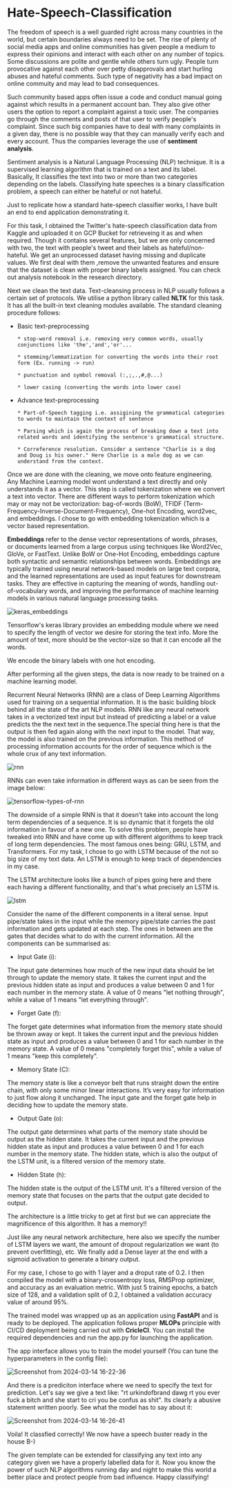 # Hate-Speech-Classification

The freedom of speech is a well guarded right across many countries in the world, but certain boundaries always need to be set. The rise of plenty of social media apps and online communities has given people a medium to express their opinions and interact with each other on any number of topics. Some discussions are polite and gentle while others turn ugly. People turn provocative against each other over petty disapprovals and start hurling abuses and hateful comments. Such type of negativity has a bad impact on online commuity and may lead to bad consequences. 

Such community based apps often issue a code and conduct manual going against which results in a permanent account ban. They also give other users the option to report a complaint against a toxic user. The companies go through the comments and posts of that user to verify people's complaint. Since such big companies have to deal with many complaints in a given day, there is no possible way that they can manually verify each and every account. Thus the companies leverage the use of **sentiment analysis**. 

Sentiment analysis is a Natural Language Processing (NLP) technique. It is a supervised learning algorithm that is trained on a text and its label. Basically, It classifies the text into two or more than two categories depending on the labels. Classifying hate speeches is a binary classification problem, a speech can either be hateful or not hateful. 

Just to replicate how a standard hate-speech classifier works, I have built an end to end application demonstrating it.

For this task, I obtained the Twitter's hate-speech classification data from Kaggle and uploaded it on GCP Bucket for retrieveing it as and when required. Though it contains several features, but we are only concerned with two, the text with people's tweet and their labels as hateful/non-hateful. We get an unprocessed dataset having missing and duplicate values. We first deal with them ,remove the unwanted features and ensure that the dataset is clean with proper binary labels assigned. You can check out analysis notebook in the research directory. 

Next we clean the text data. Text-cleansing process in NLP usually follows a certain set of protocols. We utilise a python library called **NLTK** for this task. It has all the built-in text cleaning modules available. The standard cleaning procedure follows:

* Basic text-preprocessing
  
      * stop-word removal i.e. removing very common words, usually conjunctions like 'the','and','or'...
  
      * stemming/lemmatization for converting the words into their root form (Ex. running -> run)
  
      * punctuation and symbol removal (:,;,.,#,@...)
  
      * lower casing (converting the words into lower case) 

* Advance text-preprocessing
  
      * Part-of-Speech tagging i.e. assigining the grammatical categories to words to maintain the context of sentence
  
      * Parsing which is again the process of breaking down a text into related words and identifying the sentence's grammatical structure.
  
      * Correference resolution. Consider a sentence "Charlie is a dog and Doug is his owner." Here Charlie is a male dog as we can understand from the context.

Once we are done with the cleaning, we move onto feature engineering. Any Machine Learning model wont understand a text directly and only understands it as a vector. This step is called tokenization where we convert a text into vector. There are different ways to perform tokenization which may or may not be vectorization: bag-of-words (BoW), TFIDF (Term-Frequency-Inverse-Document-Frequency), One-hot Encoding, word2vec, and embeddings. I chose to go with embedding tokenization which is a vector based representation. 

**Embeddings** refer to the dense vector representations of words, phrases, or documents learned from a large corpus using techniques like Word2Vec, GloVe, or FastText. Unlike BoW or One-Hot Encoding, embeddings capture both syntactic and semantic relationships between words. Embeddings are typically trained using neural network-based models on large text corpora, and the learned representations are used as input features for downstream tasks. They are effective in capturing the meaning of words, handling out-of-vocabulary words, and improving the performance of machine learning models in various natural language processing tasks.

![keras_embeddings](https://github.com/shazam37/Hate-Speech-Classification/assets/119686545/f70775de-b788-44b2-af69-1e9617b3fe72)

Tensorflow's keras library provides an embedding module where we need to specify the length of vector we desire for storing the text info. More the amount of text, more should be the vector-size so that it can encode all the words. 

We encode the binary labels with one hot encoding. 

After performing all the given steps, the data is now ready to be trained on a machine learning model. 

Recurrent Neural Networks (RNN) are a class of Deep Learning Algorithms used for training on a sequential information. It is the basic building block behind all the state of the art NLP models. RNN like any neural network takes in a vectorized text input but instead of predicting a label or a value predicts the the next text in the sequence.The special thing here is that the output is then fed again along with the next input to the model. That way, the model is also trained on the previous information. This method of processing information accounts for the order of sequence which is the whole crux of any text information. 

![rnn](https://github.com/shazam37/Hate-Speech-Classification/assets/119686545/4c40ebbd-0527-44bf-a89a-e6d9ed260015)

RNNs can even take information in different ways as can be seen from the image below:

![tensorflow-types-of-rnn](https://github.com/shazam37/Hate-Speech-Classification/assets/119686545/21d7980d-dc98-4668-aee5-a2ebe6ac9b76)

The downside of a simple RNN is that it doesn't take into account the long term dependencies of a sequence. It is so dynamic that it forgets the old information in favour of a new one. To solve this problem, people have tweaked into RNN and have come up with different algorithms to keep track of long term dependencies. The most famous ones being: GRU, LSTM, and Transformers. For my task, I chose to go with LSTM because of the not so big size of my text data. An LSTM is enough to keep track of dependencies in my case. 

The LSTM architecture looks like a bunch of pipes going here and there each having a different functionality, and that's what precisely an LSTM is. 

![lstm](https://github.com/shazam37/Hate-Speech-Classification/assets/119686545/226562b9-3cb9-4a90-bfc9-abd4e29734d6)

Consider the name of the different components in a literal sense. Input pipe/state takes in the input while the memory pipe/state carries the past information and gets updated at each step. The ones in between are the gates that decides what to do with the current information. All the components can be summarised as:

* Input Gate (i):

The input gate determines how much of the new input data should be let through to update the memory state. It takes the current input and the previous hidden state as input and produces a value between 0 and 1 for each number in the memory state. A value of 0 means "let nothing through", while a value of 1 means "let everything through".

* Forget Gate (f):

The forget gate determines what information from the memory state should be thrown away or kept. It takes the current input and the previous hidden state as input and produces a value between 0 and 1 for each number in the memory state. A value of 0 means "completely forget this", while a value of 1 means "keep this completely".

* Memory State (C):

The memory state is like a conveyor belt that runs straight down the entire chain, with only some minor linear interactions. It’s very easy for information to just flow along it unchanged. The input gate and the forget gate help in deciding how to update the memory state.

* Output Gate (o):

The output gate determines what parts of the memory state should be output as the hidden state. It takes the current input and the previous hidden state as input and produces a value between 0 and 1 for each number in the memory state. The hidden state, which is also the output of the LSTM unit, is a filtered version of the memory state.

* Hidden State (h):

The hidden state is the output of the LSTM unit. It's a filtered version of the memory state that focuses on the parts that the output gate decided to output.

The architecture is a little tricky to get at first but we can appreciate the magnificence of this algorithm. It has a memory!! 

Just like any neural network architecture, here also we specify the number of LSTM layers we want, the amount of dropout regularization we want (to prevent overfitting), etc. We finally add a Dense layer at the end with a sigmoid activation to generate a binary output.  

For my case, I chose to go with 1 layer and a droput rate of 0.2. I then compiled the model with a binary-crossentropy loss, RMSProp optimizer, and accuracy as an evaluation metric. With just 5 training epochs, a batch size of 128, and a validation split of 0.2, I obtained a validation accuracy value of around 95%. 

The trained model was wrapped up as an application using **FastAPI** and is ready to be deployed. The application follows proper **MLOPs** principle with CI/CD deployment being carried out with **CricleCI**. You can install the required dependencies and run the app.py for launching the application. 

The app interface allows you to train the model yourself (You can tune the hyperparameters in the config file):

![Screenshot from 2024-03-14 16-22-36](https://github.com/shazam37/Hate-Speech-Classification/assets/119686545/5e991858-710c-4f11-aee0-f3a6fd6cc94b)

And there is a prediciton interface where we need to specify the text for prediction. Let's say we give a text like:
"rt urkindofbrand dawg rt you ever fuck a bitch and she start to cri you be confus as shit". Its clearly a abusive statement written poorly. See what the model has to say about it:

![Screenshot from 2024-03-14 16-26-41](https://github.com/shazam37/Hate-Speech-Classification/assets/119686545/ede9864d-62ac-4b45-a7aa-dfbc3efce183)

Voila! It classfied correctly! We now have a speech buster ready in the house B-) 

The given template can be extended for classifying any text into any category given we have a properly labelled data for it. Now you know the power of such NLP algorithms running day and night to make this world a better place and protect people from bad influence. Happy classifying!












